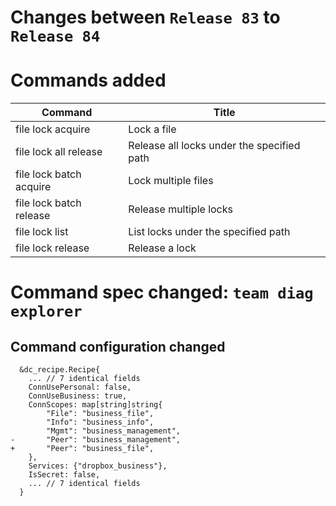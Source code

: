 # Changes between `Release 83` to `Release 84`

# Commands added


| Command                 | Title                                      |
|-------------------------|--------------------------------------------|
| file lock acquire       | Lock a file                                |
| file lock all release   | Release all locks under the specified path |
| file lock batch acquire | Lock multiple files                        |
| file lock batch release | Release multiple locks                     |
| file lock list          | List locks under the specified path        |
| file lock release       | Release a lock                             |



# Command spec changed: `team diag explorer`


## Command configuration changed


```
  &dc_recipe.Recipe{
  	... // 7 identical fields
  	ConnUsePersonal: false,
  	ConnUseBusiness: true,
  	ConnScopes: map[string]string{
  		"File": "business_file",
  		"Info": "business_info",
  		"Mgmt": "business_management",
- 		"Peer": "business_management",
+ 		"Peer": "business_file",
  	},
  	Services: {"dropbox_business"},
  	IsSecret: false,
  	... // 7 identical fields
  }
```
